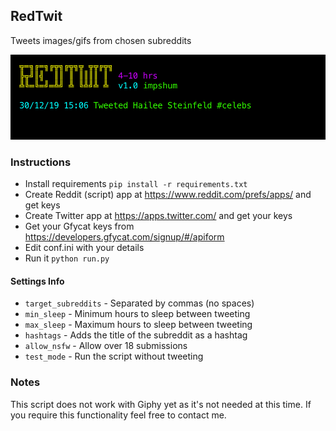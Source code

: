 ## RedTwit

Tweets images/gifs from chosen subreddits

![](ss.jpg)

### Instructions

-   Install requirements `pip install -r requirements.txt`
-   Create Reddit (script) app at https://www.reddit.com/prefs/apps/ and get keys
-   Create Twitter app at https://apps.twitter.com/ and get your keys
-   Get your Gfycat keys from https://developers.gfycat.com/signup/#/apiform
-   Edit conf.ini with your details
-   Run it `python run.py`

#### Settings Info

-   `target_subreddits` - Separated by commas (no spaces)
-   `min_sleep` - Minimum hours to sleep between tweeting
-   `max_sleep` - Maximum hours to sleep between tweeting
-   `hashtags` - Adds the title of the subreddit as a hashtag
-   `allow_nsfw` - Allow over 18 submissions
-   `test_mode` - Run the script without tweeting

### Notes

This script does not work with Giphy yet as it's not needed at this time. If you require this functionality feel free to contact me.
